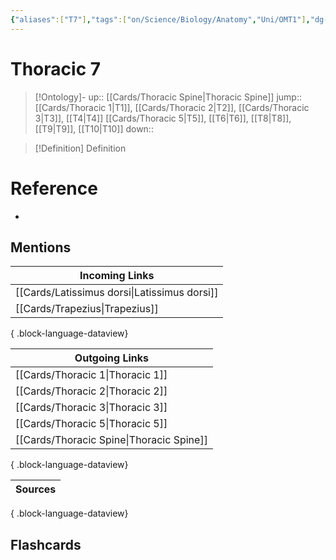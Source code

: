 ```yaml
---
{"aliases":["T7"],"tags":["on/Science/Biology/Anatomy","Uni/OMT1"],"dg-publish":true,"permalink":"/cards/thoracic-7/","dgPassFrontmatter":true}
---
```


# Thoracic 7

> [!Ontology]-
> up:: [[Cards/Thoracic Spine\|Thoracic Spine]]
> jump:: [[Cards/Thoracic 1\|T1]], [[Cards/Thoracic 2\|T2]], [[Cards/Thoracic 3\|T3]], [[T4\|T4]] [[Cards/Thoracic 5\|T5]], [[T6\|T6]], [[T8\|T8]], [[T9\|T9]], [[T10\|T10]]
> down:: 

> [!Definition] Definition

# Reference

- 

## Mentions

| Incoming Links                                  |
| ----------------------------------------------- |
| [[Cards/Latissimus dorsi\|Latissimus dorsi]] |
| [[Cards/Trapezius\|Trapezius]]               |

{ .block-language-dataview}

| Outgoing Links                              |
| ------------------------------------------- |
| [[Cards/Thoracic 1\|Thoracic 1]]         |
| [[Cards/Thoracic 2\|Thoracic 2]]         |
| [[Cards/Thoracic 3\|Thoracic 3]]         |
| [[Cards/Thoracic 5\|Thoracic 5]]         |
| [[Cards/Thoracic Spine\|Thoracic Spine]] |

{ .block-language-dataview}

| Sources |
| ------- |

{ .block-language-dataview}

## Flashcards